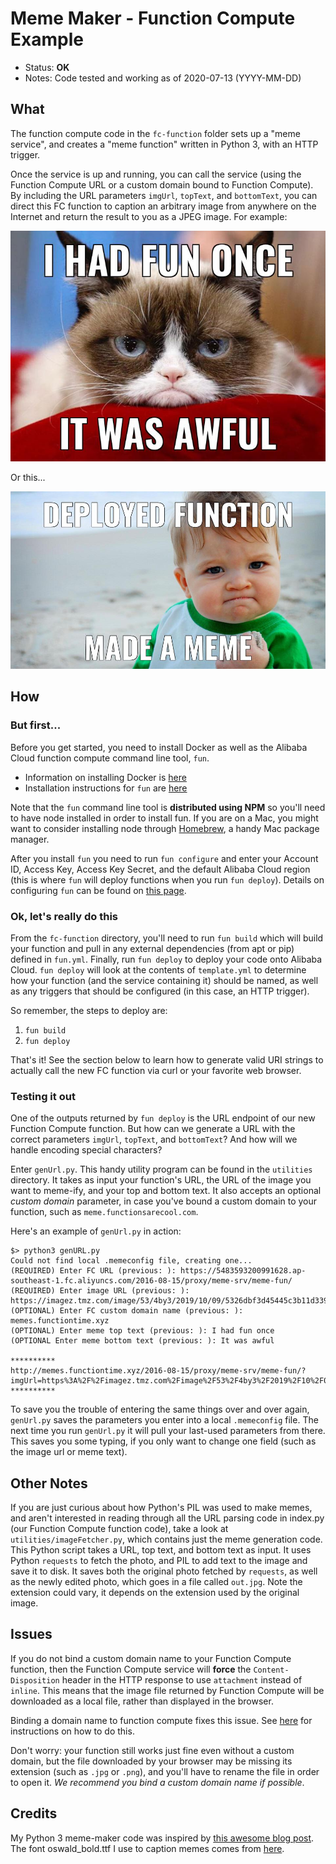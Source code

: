 # Meme Maker - Function Compute Example

- Status: **OK**
- Notes: Code tested and working as of 2020-07-13 (YYYY-MM-DD)

## What

The function compute code in the `fc-function` folder sets up a "meme service", and creates a "meme function" written in Python 3, with an HTTP trigger.

Once the service is up and running, you can call the service (using the Function Compute URL or a custom domain bound to Function Compute). By including the URL parameters `imgUrl`, `topText`, and `bottomText`, you can direct this FC function to caption an arbitrary image from anywhere on the Internet and return the result to you as a JPEG image. For example:

![A Very Grumpy Cat...](meme.jpeg)

Or this...

![What A Successful Young Man](meme2.jpeg)

## How

### But first...

Before you get started, you need to install Docker as well as the Alibaba Cloud function compute command line tool, `fun`. 

- Information on installing Docker is [here](https://docs.docker.com/get-docker/)
- Installation instructions for `fun` are [here](https://www.alibabacloud.com/help/doc-detail/161136.htm)

Note that the `fun` command line tool is **distributed using NPM** so you'll need to have node installed in order to install fun. If you are on a Mac, you might want to consider installing node through [Homebrew](https://brew.sh/), a handy Mac package manager.

After you install `fun` you need to run `fun configure` and enter your Account ID, Access Key, Access Key Secret, and the default Alibaba Cloud region (this is where `fun` will deploy functions when you run `fun deploy`). Details on configuring `fun` can be found on [this page](https://www.alibabacloud.com/help/doc-detail/146702.htm). 

### Ok, let's really do this

From the `fc-function` directory, you'll need to run `fun build` which will build your function and pull in any external dependencies (from apt or pip) defined in `fun.yml`. Finally, run `fun deploy` to deploy your code onto Alibaba Cloud. `fun deploy` will look at the contents of `template.yml` to determine how your function (and the service containing it) should be named, as well as any triggers that should be configured (in this case, an HTTP trigger). 

So remember, the steps to deploy are:

1. `fun build`
2. `fun deploy`

That's it! See the section below to learn how to generate valid URI strings to actually call the new FC function via curl or your favorite web browser.

### Testing it out

One of the outputs returned by `fun deploy` is the URL endpoint of our new Function Compute function. But how can we generate a URL with the correct parameters `imgUrl`, `topText`, and `bottomText`? And how will we handle encoding special characters? 

Enter `genUrl.py`. This handy utility program can be found in the `utilities` directory. It takes as input your function's URL, the URL of the image you want to meme-ify, and your top and bottom text. It also accepts an optional *custom domain* parameter, in case you've bound a custom domain to your function, such as `meme.functionsarecool.com`. 

Here's an example of `genUrl.py` in action:

```
$> python3 genURL.py
Could not find local .memeconfig file, creating one...
(REQUIRED) Enter FC URL (previous: ): https://5483593200991628.ap-southeast-1.fc.aliyuncs.com/2016-08-15/proxy/meme-srv/meme-fun/
(REQUIRED) Enter image URL (previous: ): https://imagez.tmz.com/image/53/4by3/2019/10/09/5326dbf3d45445c3b11d33994cc4728d_md.jpg
(OPTIONAL) Enter FC custom domain name (previous: ): memes.functiontime.xyz
(OPTIONAL) Enter meme top text (previous: ): I had fun once
(OPTIONAL Enter meme bottom text (previous: ): It was awful

**********
http://memes.functiontime.xyz/2016-08-15/proxy/meme-srv/meme-fun/?imgUrl=https%3A%2F%2Fimagez.tmz.com%2Fimage%2F53%2F4by3%2F2019%2F10%2F09%2F5326dbf3d45445c3b11d33994cc4728d_md.jpg&topText=I+had+fun+once&bottomText=It+was+awful
**********
```

To save you the trouble of entering the same things over and over again, `genUrl.py` saves the parameters you enter into a local `.memeconfig` file. The next time you run `genUrl.py` it will pull your last-used parameters from there. This saves you some typing, if you only want to change one field (such as the image url or meme text).

## Other Notes

If you are just curious about how Python's PIL was used to make memes, and aren't interested in reading  through all the URL parsing code in index.py (our Function Compute function code), take a look at `utilities/imageFetcher.py`, which contains just the meme generation code. This Python script takes a URL, top text, and bottom text as input. It uses Python `requests` to fetch the photo, and PIL to add text to the image and save it to disk. It saves both the original photo fetched by `requests`, as well as the newly edited photo, which goes in a file called `out.jpg`. Note the extension could vary, it depends on the extension used by the original image. 

## Issues

If you do not bind a custom domain name to your Function Compute function, then the Function Compute service will **force** the `Content-Disposition` header in the HTTP response to use `attachment` instead of `inline`. This means that the image file returned by Function Compute will be downloaded as a local file, rather than displayed in the browser.

Binding a domain name to function compute fixes this issue. See [here](https://www.alibabacloud.com/help/doc-detail/90722.htm) for instructions on how to do this.

Don't worry: your function still works just fine even without a custom domain, but the file downloaded by your browser may be missing its extension (such as `.jpg` or `.png`), and you'll have to rename the file in order to open it. *We recommend you bind a custom domain name if possible*.

## Credits

My Python 3 meme-maker code was inspired by [this awesome blog post](https://blog.lipsumarium.com/caption-memes-in-python/). The font oswald_bold.ttf I use to caption memes comes from [here](https://fonts.google.com/specimen/Oswald).
